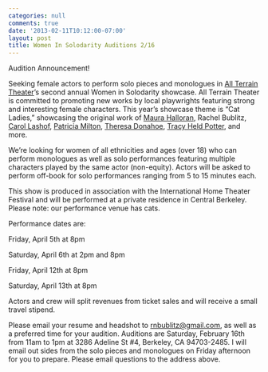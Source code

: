```yaml
---
categories: null
comments: true
date: '2013-02-11T10:12:00-07:00'
layout: post
title: Women In Solodarity Auditions 2/16
---
```


Audition Announcement!

Seeking female actors to perform solo pieces and monologues in [All Terrain Theater](http://www.allterraintheater.org/)’s second annual Women in Solodarity showcase. All Terrain Theater is committed to promoting new works by local playwrights featuring strong and interesting female characters. This year’s showcase theme is “Cat Ladies,” showcasing the original work of [Maura Halloran](https://twitter.com/maurahalloran), Rachel Bublitz, [Carol Lashof](https://www.facebook.com/CarolSLashofPlaywright?fref=ts), [Patricia Milton](http://www.patricia-milton.com/), [Theresa Donahoe](http://bayareablogethunderground.blogspot.com/2011/05/deep-thoughts-by-theresa-donahoe.html), [Tracy Held Potter](http://www.allterraintheater.org/?q=node/2), and more. 

We’re looking for women of all ethnicities and ages (over 18) who can perform monologues as well as solo performances featuring multiple characters played by the same actor (non-equity). Actors will be asked to perform off-book for solo performances ranging from 5 to 15 minutes each.

This show is produced in association with the International Home Theater Festival and will be performed at a private residence in Central Berkeley. Please note: our performance venue has cats.

Performance dates are: 

Friday, April 5th at 8pm

Saturday, April 6th at 2pm and 8pm

Friday, April 12th at 8pm 

Saturday, April 13th at 8pm

Actors and crew will split revenues from ticket sales and will receive a small travel stipend.

Please email your resume and headshot to [rnbublitz@gmail.com](mailto:rnbublitz@gmail.com), as well as a preferred time for your audition. Auditions are Saturday, February 16th from 11am to 1pm at 3286 Adeline St #4, Berkeley, CA 94703-2485. I will email out sides from the solo pieces and monologues on Friday afternoon for you to prepare. Please email questions to the address above.